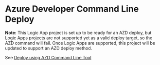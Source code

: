 # Azure Developer Command Line Deploy

**Note:** This Logic App project is set up to be ready for an AZD deploy, but Logic Apps projects are not supported yet as a valid deploy target, so the AZD command will fail. Once Logic Apps are supported, this project will be updated to support an AZD deploy method.

See [Deploy using AZD Command Line Tool](/Docs/AzdDeploy.md)
